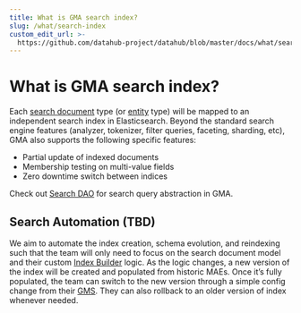 ```yaml
---
title: What is GMA search index?
slug: /what/search-index
custom_edit_url: >-
  https://github.com/datahub-project/datahub/blob/master/docs/what/search-index.md
---
```

# What is GMA search index?

Each [search document](search-document.md) type (or [entity](entity.md) type) will be mapped to an independent search index in Elasticsearch. 
Beyond the standard search engine features (analyzer, tokenizer, filter queries, faceting, sharding, etc), 
GMA also supports the following specific features:
* Partial update of indexed documents
* Membership testing on multi-value fields
* Zero downtime switch between indices

Check out [Search DAO](../architecture/metadata-serving.md#search-dao) for search query abstraction in GMA.

## Search Automation (TBD)

We aim to automate the index creation, schema evolution, and reindexing such that the team will only need to focus on the search document model and their custom [Index Builder](../architecture/metadata-ingestion.md#search-index-builders) logic. 
As the logic changes, a new version of the index will be created and populated from historic MAEs. 
Once it’s fully populated, the team can switch to the new version through a simple config change from their [GMS](gms.md). 
They can also rollback to an older version of index whenever needed.
